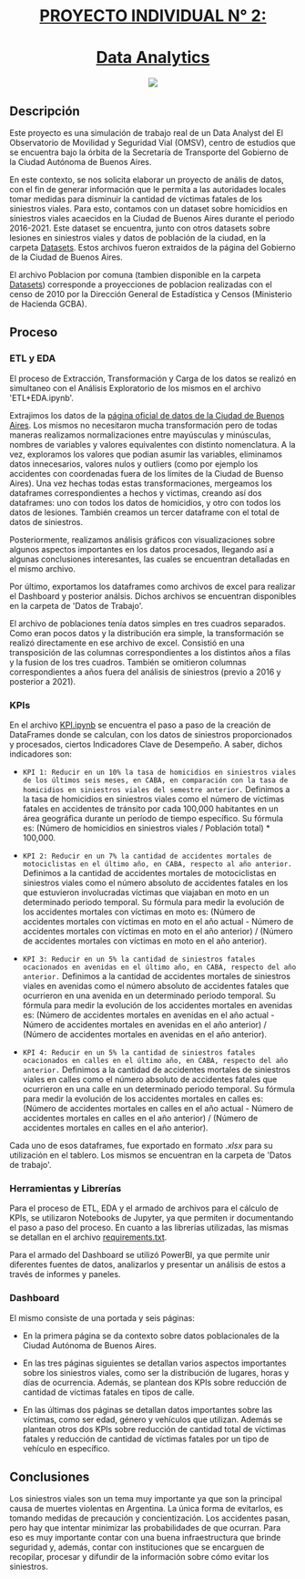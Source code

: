 # <div align="center"><u>**PROYECTO INDIVIDUAL N° 2:**</u> </div>
# <div align="center"><u>**Data Analytics** </u> </div>

<p align=center><img src='Imágenes\Captura de pantalla 2024-01-17 062012.png'><p>

## **Descripción**
Este proyecto es una simulación de trabajo real de un Data Analyst del El Observatorio de Movilidad y Seguridad Vial (OMSV), centro de estudios que se encuentra bajo la órbita de la Secretaría de Transporte del Gobierno de la Ciudad Autónoma de Buenos Aires. 

En este contexto, se nos solicita elaborar un proyecto de anális de datos, con el fin de generar información que le permita a las autoridades locales tomar medidas para disminuir la cantidad de víctimas fatales de los siniestros viales. Para esto, contamos con un dataset sobre homicidios en siniestros viales acaecidos en la Ciudad de Buenos Aires durante el periodo 2016-2021. Este dataset se encuentra, junto con otros datasets sobre lesiones en siniestros viales y datos de población de la ciudad, en la carpeta [Datasets](Datasets). Estos archivos fueron extraidos de la página del Gobierno de la Ciudad de Buenos Aires.

El archivo Poblacion por comuna (tambien disponible en la carpeta [Datasets](Datasets)) corresponde a proyecciones de poblacion realizadas con el censo de 2010 por la Dirección General de Estadística y Censos (Ministerio de Hacienda GCBA).

## **Proceso**
### ETL y EDA
El proceso de Extracción, Transformación y Carga de los datos se realizó en simultaneo con el Análisis Exploratorio de los mismos en el archivo 'ETL+EDA.ipynb'.

Extrajimos los datos de la [página oficial de datos de la Ciudad de Buenos Aires](https://data.buenosaires.gob.ar/dataset/victimas-siniestros-viales). Los mismos no necesitaron mucha transformación pero de todas maneras realizamos normalizaciones entre mayúsculas y minúsculas, nombres de variables y valores equivalentes con distinto nomenclatura. A la vez, exploramos los valores que podian asumir las variables, eliminamos datos innecesarios, valores nulos y outliers (como por ejemplo los accidentes con coordenadas fuera de los límites de la Ciudad de Buenso Aires). Una vez hechas todas estas transformaciones, mergeamos los dataframes correspondientes a hechos y victimas, creando así dos dataframes: uno con todos los datos de homicidios, y otro con todos los datos de lesiones. También creamos un tercer dataframe con el total de datos de siniestros.

Posteriormente, realizamos análisis gráficos con visualizaciones sobre algunos aspectos importantes en los datos procesados, llegando así a algunas conclusiones interesantes, las cuales se encuentran detalladas en el mismo archivo.

Por último, exportamos los dataframes como archivos de excel para realizar el Dashboard y posterior análsis. Dichos archivos se encuentran disponibles en la carpeta de 'Datos de Trabajo'.

El archivo de poblaciones tenía datos simples en tres cuadros separados. Como eran pocos datos y la distribución era simple, la transformación se realizó directamente en ese archivo de excel. Consistió en una transposición de las columnas correspondientes a los distintos años a filas y la fusion de los tres cuadros. También se omitieron columnas correspondientes a años fuera del análisis de siniestros (previo a 2016 y posterior a 2021).

### KPIs

En el archivo [KPI.ipynb](KPI.ipynb) se encuentra el paso a paso de la creación de DataFrames donde se calculan, con los datos de siniestros proporcionados y procesados, ciertos Indicadores Clave de Desempeño.
A saber, dichos indicadores son:

- `KPI 1: Reducir en un 10% la tasa de homicidios en siniestros viales de los últimos seis meses, en CABA, en comparación con la tasa de homicidios en siniestros viales del semestre anterior.`
Definimos a la tasa de homicidios en siniestros viales como el número de víctimas fatales en accidentes de tránsito por cada 100,000 habitantes en un área geográfica durante un período de tiempo específico. Su fórmula es: (Número de homicidios en siniestros viales / Población total) * 100,000.

- `KPI 2: Reducir en un 7% la cantidad de accidentes mortales de motociclistas en el último año, en CABA, respecto al año anterior.` Definimos a la cantidad de accidentes mortales de motociclistas en siniestros viales como el número absoluto de accidentes fatales en los que estuvieron involucradas víctimas que viajaban en moto en un determinado periodo temporal. Su fórmula para medir la evolución de los accidentes mortales con víctimas en moto es: (Número de accidentes mortales con víctimas en moto en el año actual - Número de accidentes mortales con víctimas en moto en el año anterior) / (Número de accidentes mortales con víctimas en moto en el año anterior).

- `KPI 3: Reducir en un 5% la cantidad de siniestros fatales ocacionados en avenidas en el último año, en CABA, respecto del año anterior.`
Definimos a la cantidad de accidentes mortales de siniestros viales en avenidas como el número absoluto de accidentes fatales que ocurrieron en una avenida en un determinado periodo temporal. Su fórmula para medir la evolución de los accidentes mortales en avenidas es: (Número de accidentes mortales en avenidas en el año actual - Número de accidentes mortales en avenidas en el año anterior) / (Número de accidentes mortales en avenidas en el año anterior).

- `KPI 4: Reducir en un 5% la cantidad de siniestros fatales ocacionados en calles en el último año, en CABA, respecto del año anterior.`
Definimos a la cantidad de accidentes mortales de siniestros viales en calles como el número absoluto de accidentes fatales que ocurrieron en una calle en un determinado periodo temporal. Su fórmula para medir la evolución de los accidentes mortales en calles es: (Número de accidentes mortales en calles en el año actual - Número de accidentes mortales en calles en el año anterior) / (Número de accidentes mortales en calles en el año anterior).

Cada uno de esos dataframes, fue exportado en formato *.xlsx* para su utilización en el tablero. Los mismos se encuentran en la carpeta de 'Datos de trabajo'.

### Herramientas y Librerías

Para el proceso de ETL, EDA y el armado de archivos para el cálculo de KPIs, se utilizaron Notebooks de Jupyter, ya que permiten ir documentando el paso a paso del proceso. En cuanto a las librerías utilizadas, las mismas se detallan en el archivo [requirements.txt](requirements.txt).

Para el armado del Dashboard se utilizó PowerBI, ya que permite unir diferentes fuentes de datos, analizarlos y presentar un análisis de estos a través de informes y paneles.

### Dashboard

El mismo consiste de una portada y seis páginas:

- En la primera página se da contexto sobre datos poblacionales de la Ciudad Autónoma de Buenos Aires.

- En las tres páginas siguientes se detallan varios aspectos importantes sobre los siniestros viales, como ser la distribución de lugares, horas y días de ocurrencia. Además, se plantean dos KPIs sobre reducción de cantidad de víctimas fatales en tipos de calle.

- En las últimas dos páginas se detallan datos importantes sobre las víctimas, como ser edad, género y vehículos que utilizan. Además se plantean otros dos KPIs sobre reducción de cantidad total de víctimas fatales y reducción de cantidad de víctimas fatales por un tipo de vehículo en específico.

## Conclusiones

Los siniestros viales son un tema muy importante ya que son la principal causa de muertes violentas en Argentina. La única forma de evitarlos, es tomando medidas de precaución y concientización. 
Los accidentes pasan, pero hay que intentar minimizar las probabilidades de que ocurran. Para eso es muy importante contar con una buena infraestructura que brinde seguridad y, además, contar con instituciones que se encarguen de recopilar, procesar y difundir de la información sobre cómo evitar los siniestros.

